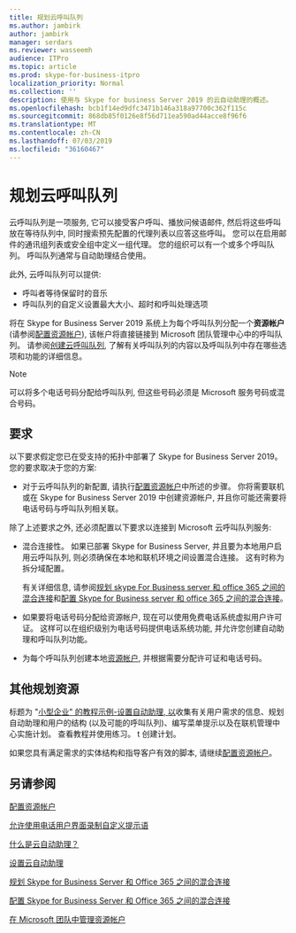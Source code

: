 ```yaml
---
title: 规划云呼叫队列
ms.author: jambirk
author: jambirk
manager: serdars
ms.reviewer: wasseemh
audience: ITPro
ms.topic: article
ms.prod: skype-for-business-itpro
localization_priority: Normal
ms.collection: ''
description: 使用与 Skype for business Server 2019 的云自动助理的概述。
ms.openlocfilehash: bcb1f14ed9dfc3471b146a318a97700c362f115c
ms.sourcegitcommit: 868db85f0126e8f56d711ea590ad44acce8f96f6
ms.translationtype: MT
ms.contentlocale: zh-CN
ms.lasthandoff: 07/03/2019
ms.locfileid: "36160467"
---
```

# <a name="plan-cloud-call-queues"></a>规划云呼叫队列

云呼叫队列是一项服务, 它可以接受客户呼叫、播放问候语邮件, 然后将这些呼叫放在等待队列中, 同时搜索预先配置的代理列表以应答这些呼叫。 您可以在启用邮件的通讯组列表或安全组中定义一组代理。 您的组织可以有一个或多个呼叫队列。 呼叫队列通常与自动助理结合使用。

此外, 云呼叫队列可以提供:

- 呼叫者等待保留时的音乐
- 呼叫队列的自定义设置最大大小、超时和呼叫处理选项

将在 Skype for Business Server 2019 系统上为每个呼叫队列分配一个**资源帐户**(请参阅[配置资源帐户](configure-onprem-ra.md)), 该帐户将直接链接到 Microsoft 团队管理中心中的呼叫队列。 请参阅[创建云呼叫队列](/MicrosoftTeams/create-a-phone-system-call-queue), 了解有关呼叫队列的内容以及呼叫队列中存在哪些选项和功能的详细信息。

> [!NOTE]
> 可以将多个电话号码分配给呼叫队列, 但这些号码必须是 Microsoft 服务号码或混合号码。

## <a name="requirements"></a>要求

以下要求假定您已在受支持的拓扑中部署了 Skype for Business Server 2019。  您的要求取决于您的方案:

- 对于云呼叫队列的新配置, 请执行[配置资源帐户](configure-onprem-ra.md)中所述的步骤。 你将需要联机或在 Skype for Business Server 2019 中创建资源帐户, 并且你可能还需要将电话号码与呼叫队列相关联。

除了上述要求之外, 还必须配置以下要求以连接到 Microsoft 云呼叫队列服务:

- 混合连接性。 如果已部署 Skype for Business Server, 并且要为本地用户启用云呼叫队列, 则必须确保在本地和联机环境之间设置混合连接。 这有时称为拆分域配置。

   有关详细信息, 请参阅[规划 skype For Business server 和 office 365 之间的混合连接](plan-hybrid-connectivity.md)和[配置 Skype for Business server 和 office 365 之间的混合连接](configure-hybrid-connectivity.md)。

- 如果要将电话号码分配给资源帐户, 现在可以使用免费电话系统虚拟用户许可证。 这样可以在组织级别为电话号码提供电话系统功能, 并允许您创建自动助理和呼叫队列功能。

- 为每个呼叫队列创建本地[资源帐户](configure-onprem-ra.md), 并根据需要分配许可证和电话号码。  

## <a name="additional-planning-resources"></a>其他规划资源

标题为 "[小型企业" 的教程示例-设置自动助理, 以](/microsoftteams/tutorial-org-aa)收集有关用户需求的信息、规划自动助理和用户的结构 (以及可能的呼叫队列)、编写菜单提示以及在联机管理中心实施计划。 查看教程并使用练习。 t 创建计划。

如果您具有满足需求的实体结构和指导客户有效的脚本, 请继续[配置资源帐户](configure-onprem-ra.md)。

## <a name="see-also"></a>另请参阅

[配置资源帐户](configure-onprem-ra.md)

[允许使用电话用户界面录制自定义提示语](https://docs.microsoft.com/exchange/voice-mail-unified-messaging/greetings-announcements-menus-and-prompts/enable-custom-prompt-recording)

[什么是云自动助理？](/SkypeForBusiness/what-is-phone-system-in-office-365/what-are-phone-system-auto-attendants)

[设置云自动助理](/MicrosoftTeams/create-a-phone-system-auto-attendant)

[规划 Skype for Business Server 和 Office 365 之间的混合连接](plan-hybrid-connectivity.md)

[配置 Skype for Business Server 和 Office 365 之间的混合连接](configure-hybrid-connectivity.md)

[在 Microsoft 团队中管理资源帐户](/MicrosoftTeams/manage-resource-accounts)
